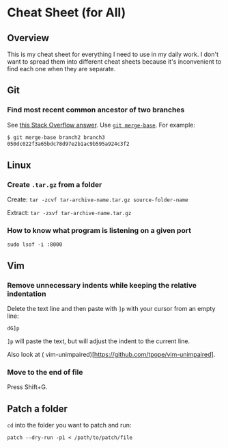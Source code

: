 # Cheat Sheet (for All)

## Overview

This is my cheat sheet for everything I need to use in my daily work. I don't want to spread them into different cheat sheets because it's inconvenient to find each one when they are separate.

## Git

### Find most recent common ancestor of two branches

See [this Stack Overflow answer](https://stackoverflow.com/a/1549155/630364). Use [`git merge-base`](https://git-scm.com/docs/git-merge-base). For example:

```bash
$ git merge-base branch2 branch3
050dc022f3a65bdc78d97e2b1ac9b595a924c3f2
```

## Linux

### Create `.tar.gz` from a folder

Create: `tar -zcvf tar-archive-name.tar.gz source-folder-name`

Extract: `tar -zxvf tar-archive-name.tar.gz`

### How to know what program is listening on a given port

`sudo lsof -i :8000`

## Vim

### Remove unnecessary indents while keeping the relative indentation

Delete the text line and then paste with `]p` with your cursor from an empty line:

```
dG]p
```

`]p` will paste the text, but will adjust the indent to the current line.

Also look at ( vim-unimpaired)[https://github.com/tpope/vim-unimpaired].

### Move to the end of file

Press Shift+G.

## Patch a folder

`cd` into the folder you want to patch and run:

```
patch --dry-run -p1 < /path/to/patch/file
```
